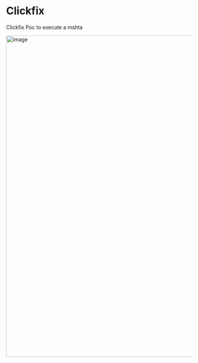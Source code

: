 # Clickfix
Clickfix Poc to execute a mshta

<img width="1460" height="870" alt="image" src="https://github.com/user-attachments/assets/8edca52c-4e46-424f-879a-4cddbbcef175" />
